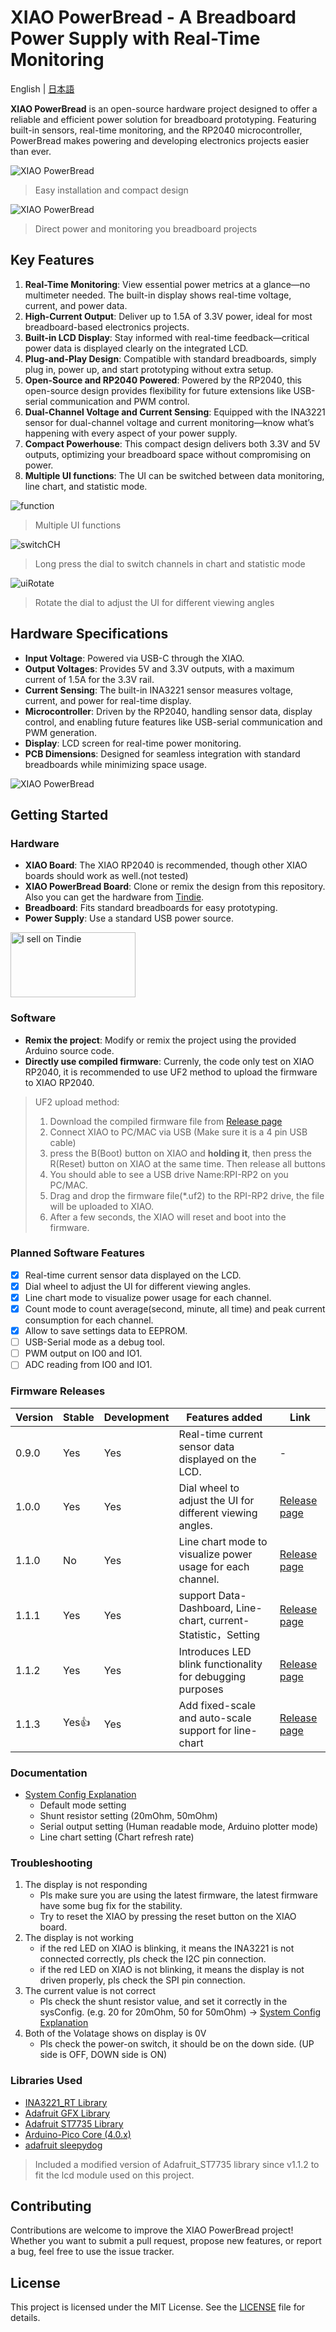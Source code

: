 # XIAO PowerBread - A Breadboard Power Supply with Real-Time Monitoring

English | [日本語](README_JP.md)

**XIAO PowerBread** is an open-source hardware project designed to offer a reliable and efficient power solution for breadboard prototyping. Featuring built-in sensors, real-time monitoring, and the RP2040 microcontroller, PowerBread makes powering and developing electronics projects easier than ever.

![XIAO PowerBread](Docs/Images/pic_overview.png)
> Easy installation and compact design

![XIAO PowerBread](Docs/Images/pic_directPowerAndMonitoring.png)
> Direct power and monitoring you breadboard projects

## Key Features

1. **Real-Time Monitoring**: View essential power metrics at a glance—no multimeter needed. The built-in display shows real-time voltage, current, and power data.
2. **High-Current Output**: Deliver up to 1.5A of 3.3V power, ideal for most breadboard-based electronics projects.
3. **Built-in LCD Display**: Stay informed with real-time feedback—critical power data is displayed clearly on the integrated LCD.
4. **Plug-and-Play Design**: Compatible with standard breadboards, simply plug in, power up, and start prototyping without extra setup.
5. **Open-Source and RP2040 Powered**: Powered by the RP2040, this open-source design provides flexibility for future extensions like USB-serial communication and PWM control.
6. **Dual-Channel Voltage and Current Sensing**: Equipped with the INA3221 sensor for dual-channel voltage and current monitoring—know what’s happening with every aspect of your power supply.
7. **Compact Powerhouse**: This compact design delivers both 3.3V and 5V outputs, optimizing your breadboard space without compromising on power.
8. **Multiple UI functions**: The UI can be switched between data monitoring, line chart, and statistic mode.

![function](Docs/Images/pic_functions.png)
> Multiple UI functions

![switchCH](Docs/Images/pic_switchCH.png)
> Long press the dial to switch channels in chart and statistic mode

![uiRotate](Docs/Images/pic_uiRotation.png)
> Rotate the dial to adjust the UI for different viewing angles


## Hardware Specifications

- **Input Voltage**: Powered via USB-C through the XIAO.
- **Output Voltages**: Provides 5V and 3.3V outputs, with a maximum current of 1.5A for the 3.3V rail.
- **Current Sensing**: The built-in INA3221 sensor measures voltage, current, and power for real-time display.
- **Microcontroller**: Driven by the RP2040, handling sensor data, display control, and enabling future features like USB-serial communication and PWM generation.
- **Display**: LCD screen for real-time power monitoring.
- **PCB Dimensions**: Designed for seamless integration with standard breadboards while minimizing space usage.

![XIAO PowerBread](Docs/Images/pic_hardwareSpec.png)

## Getting Started

### Hardware

- **XIAO Board**: The XIAO RP2040 is recommended, though other XIAO boards should work as well.(not tested)
- **XIAO PowerBread Board**: Clone or remix the design from this repository. Also you can get the hardware from [Tindie](https://www.tindie.com/products/35842/).
- **Breadboard**: Fits standard breadboards for easy prototyping.
- **Power Supply**: Use a standard USB power source.

<a href="https://www.tindie.com/stores/nicho810d/?ref=offsite_badges&utm_source=sellers_nicho810&utm_medium=badges&utm_campaign=badge_large"><img src="https://d2ss6ovg47m0r5.cloudfront.net/badges/tindie-larges.png" alt="I sell on Tindie" width="200" height="104"></a>

### Software

- **Remix the project**: Modify or remix the project using the provided Arduino source code.
- **Directly use compiled firmware**: Currenly, the code only test on XIAO RP2040, it is recommended to use UF2 method to upload the firmware to XIAO RP2040.

> UF2 upload method:
> 1. Download the compiled firmware file from [Release page](https://github.com/nicho810/XIAO-PowerBread/releases)
> 2. Connect XIAO to PC/MAC via USB (Make sure it is a 4 pin USB cable)
> 3. press the B(Boot) button on XIAO and **holding it**, then press the R(Reset) button on XIAO at the same time. Then release all buttons
> 4. You should able to see a USB drive Name:RPI-RP2 on you PC/MAC.
> 5. Drag and drop the firmware file(*.uf2) to the RPI-RP2 drive, the file will be uploaded to XIAO.
> 6. After a few seconds, the XIAO will reset and boot into the firmware.

### Planned Software Features
- [x] Real-time current sensor data displayed on the LCD.
- [x] Dial wheel to adjust the UI for different viewing angles.
- [x] Line chart mode to visualize power usage for each channel.
- [x] Count mode to count average(second, minute, all time) and peak current consumption for each channel.
- [x] Allow to save settings data to EEPROM.
- [ ] USB-Serial mode as a debug tool.
- [ ] PWM output on IO0 and IO1.
- [ ] ADC reading from IO0 and IO1.

### Firmware Releases

| Version | Stable | Development | Features added | Link |
|---------|---------|---------|---------|---------|
| 0.9.0     | Yes | Yes | Real-time current sensor data displayed on the LCD. | - |
| 1.0.0     | Yes | Yes | Dial wheel to adjust the UI for different viewing angles. | [Release page](https://github.com/nicho810/XIAO-PowerBread/releases/tag/v1.0.0) |
| 1.1.0     | No  | Yes | Line chart mode to visualize power usage for each channel. | [Release page](https://github.com/nicho810/XIAO-PowerBread/releases/tag/v1.1.0) |
| 1.1.1     | Yes  | Yes | support Data-Dashboard, Line-chart, current-Statistic，Setting | [Release page](https://github.com/nicho810/XIAO-PowerBread/releases/tag/v1.1.1) |
| 1.1.2     | Yes | Yes | Introduces LED blink functionality for debugging purposes | [Release page](https://github.com/nicho810/XIAO-PowerBread/releases/tag/v1.1.2) |
| 1.1.3     | Yes👍 | Yes | Add fixed-scale and auto-scale support for line-chart | [Release page](https://github.com/nicho810/XIAO-PowerBread/releases/tag/v1.1.3) |

### Documentation
- [System Config Explanation](Docs/sysConfig.md)
  - Default mode setting
  - Shunt resistor setting (20mOhm, 50mOhm)
  - Serial output setting (Human readable mode,  Arduino plotter mode)
  - Line chart setting (Chart refresh rate)

### Troubleshooting
1. The display is not responding
   - Pls make sure you are using the latest firmware, the latest firmware have some bug fix for the stability.
   - Try to reset the XIAO by pressing the reset button on the XIAO board.
2. The display is not working
   - if the red LED on XIAO is blinking, it means the INA3221 is not connected correctly, pls check the I2C pin connection.
   - if the red LED on XIAO is not blinking, it means the display is not driven properly, pls check the SPI pin connection.
3. The current value is not correct
   - Pls check the shunt resistor value, and set it correctly in the sysConfig. (e.g. 20 for 20mOhm, 50 for 50mOhm) -> [System Config Explanation](Docs/sysConfig.md)
4. Both of the Volatage shows on display is 0V
   - Pls check the power-on switch, it should be on the down side. (UP side is OFF, DOWN side is ON)


### Libraries Used
- [INA3221_RT Library](https://github.com/RobTillaart/INA3221_RT/tree/master)
- [Adafruit GFX Library](https://github.com/adafruit/Adafruit-GFX-Library)
- [Adafruit ST7735 Library](https://github.com/adafruit/Adafruit-ST7735-Library) 
- [Arduino-Pico Core (4.0.x)](https://github.com/earlephilhower/arduino-pico)
- [adafruit sleepydog](https://github.com/adafruit/Adafruit_SleepyDog)

> Included a modified version of Adafruit_ST7735 library since v1.1.2 to fit the lcd module used on this project.

## Contributing

Contributions are welcome to improve the XIAO PowerBread project! Whether you want to submit a pull request, propose new features, or report a bug, feel free to use the issue tracker.

## License

This project is licensed under the MIT License. See the [LICENSE](./LICENSE) file for details.
